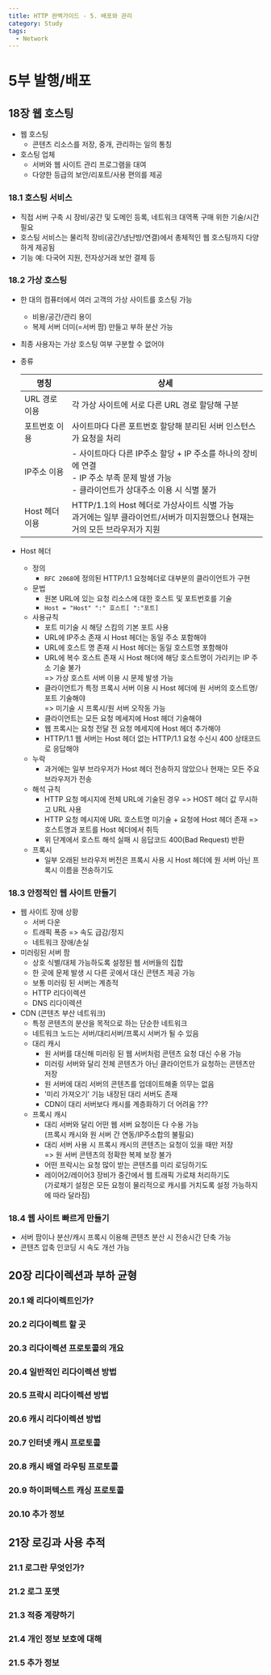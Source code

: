 ```yaml
---
title: HTTP 완벽가이드 - 5. 배포와 관리
category: Study
tags:
  - Network
---
```

# 5부 발행/배포

## 18장 웹 호스팅
+ 웹 호스팅
  - 콘텐츠 리소스를 저장, 중개, 관리하는 일의 통칭
+ 호스팅 업체
  - 서버와 웹 사이트 관리 프로그램을 대여
  - 다양한 등급의 보안/리포트/사용 편의를 제공

### 18.1 호스팅 서비스
+ 직접 서버 구축 시 장비/공간 및 도메인 등록, 네트워크 대역폭 구매 위한 기술/시간 필요
+ 호스팅 서비스는 물리적 장비(공간/냉난방/연결)에서 총체적인 웹 호스팅까지 다양하게 제공됨
+ 기능 예: 다국어 지원, 전자상거래 보안 결제 등

### 18.2 가상 호스팅
+ 한 대의 컴퓨터에서 여러 고객의 가상 사이트를 호스팅 가능
  - 비용/공간/관리 용이
  - 복제 서버 더미(=서버 팜) 만들고 부하 분산 가능 
+ 최종 사용자는 가상 호스팅 여부 구분할 수 없어야 
+ 종류

  |명칭|상세|
  |---|---|
  |URL 경로 이용|각 가상 사이트에 서로 다른 URL 경로 할당해 구분|
  |포트번호 이용|사이트마다 다른 포트번호 할당해 분리된 서버 인스턴스가 요청을 처리|
  |IP주소 이용|- 사이트마다 다른 IP주소 할당 + IP 주소를 하나의 장비에 연결 <br> - IP 주소 부족 문제 발생 가능 <br> - 클라이언트가 상대주소 이용 시 식별 불가|
  |Host 헤더 이용|HTTP/1.1의 Host 헤더로 가상사이트 식별 가능 <br> 과거에는 일부 클라이언트/서버가 미지원했으나 현재는 거의 모든 브라우저가 지원|

+ Host 헤더
  - 정의
    * `RFC 2068`에 정의된 HTTP/1.1 요청헤더로 대부분의 클라이언트가 구현 
  - 문법
    * 원본 URL에 있는 요청 리소스에 대한 호스트 및 포트번호를 기술
    * `Host = "Host" ":" 호스트[ ":"포트]`
  - 사용규칙
    * 포트 미기술 시 해당 스킴의 기본 포트 사용
    * URL에 IP주소 존재 시 Host 헤더는 동일 주소 포함해야
    * URL에 호스트 명 존재 시 Host 헤더는 동일 호스트명 포함해야
    * URL에 복수 호스트 존재 시 Host 해더에 해당 호스트명이 가리키는 IP 주소 기술 불가  
      => 가상 호스트 서버 이용 시 문제 발생 가능
    * 클라이언트가 특정 프록시 서버 이용 시 Host 헤더에 원 서버의 호스트명/포트 기술해야    
      => 미기술 시 프록시/원 서버 오작동 가능
    * 클라이언트는 모든 요청 메세지에 Host 헤더 기술해야
    * 웹 프록시는 요청 전달 전 요청 메세지에 Host 헤더 추가해야
    * HTTP/1.1 웹 서버는 Host 헤더 없는 HTTP/1.1 요청 수신시 400 상태코드로 응답해야    
  - 누락
    * 과거에는 일부 브라우저가 Host 헤더 전송하지 않았으나 현재는 모든 주요 브라우저가 전송
  - 해석 규칙
    * HTTP 요청 메시지에 전체 URL에 기술된 경우 => HOST 헤더 값 무시하고 URL 사용
    * HTTP 요청 메시지에 URL 호스트명 미기술 + 요청에 Host 헤더 존재 => 호스트명과 포트를 Host 헤더에서 취득
    * 위 단계에서 호스트 해석 실패 시 응답코드 400(Bad Request) 반환 
  - 프록시 
    * 일부 오래된 브라우저 버전은 프록시 사용 시 Host 헤더에 원 서버 아닌 프록시 이름을 전송하기도

### 18.3 안정적인 웹 사이트 만들기
+ 웹 사이트 장애 상황
  - 서버 다운
  - 트래픽 폭증 => 속도 급감/정지
  - 네트워크 장애/손실
+ 미러링된 서버 팜
  - 상호 식별/대체 가능하도록 설정된 웹 서버들의 집합
  - 한 곳에 문제 발생 시 다른 곳에서 대신 콘텐츠 제공 가능
  - 보통 미러링 된 서버는 계층적 
  - HTTP 리다이렉션
  - DNS 리다이렉션
+ CDN (콘텐츠 부산 네트워크)
  - 특정 콘텐츠의 분산을 목적으로 하는 단순한 네트워크
  - 네트워크 노드는 서버/대리서버/프록시 서버가 될 수 있음
  - 대리 캐시
    * 원 서버를 대신해 미러링 된 웹 서버처럼 콘텐츠 요청 대신 수용 가능
    * 미러링 서버와 달리 전체 콘텐츠가 아닌 클라이언트가 요청하는 콘텐츠만 저장
    * 원 서버에 대리 서버의 콘텐츠를 업데이트해줄 의무는 없음
    * '미리 가져오기' 기능 내장된 대리 서버도 존재
    * CDN이 대리 서버보다 캐시를 계층화하기 더 어려움 ???
  - 프록시 캐시 
    * 대리 서버와 달리 어떤 웹 서버 요청이든 다 수용 가능  
      (프록시 캐시와 원 서버 간 연동/IP주소합의 불필요)
    * 대리 서버 사용 시 프록시 캐시의 콘텐츠는 요청이 있을 때만 저장  
      => 원 서버 콘텐츠의 정확한 복제 보장 불가
    * 어떤 프락시는 요청 많이 받는 콘텐츠를 미리 로딩하기도
    * 레이어2/레이어3 장비가 중간에서 웹 트래픽 가로채 처리하기도   
      (가로채기 설정은 모든 요청이 물리적으로 캐시를 거치도록 설정 가능하지에 따라 달라짐)

### 18.4 웹 사이트 빠르게 만들기
+ 서버 팜이나 분산/캐시 프록시 이용해 콘텐츠 분산 시 전송시간 단축 가능 
+ 콘텐츠 압축 인코딩 시 속도 개선 가능


## 20장 리다이렉션과 부하 균형
### 20.1 왜 리다이렉트인가?
### 20.2 리다이렉트 할 곳
### 20.3 리다이렉션 프로토콜의 개요
### 20.4 일반적인 리다이렉션 방법
### 20.5 프락시 리다이렉션 방법
### 20.6 캐시 리다이렉션 방법
### 20.7 인터넷 캐시 프로토콜
### 20.8 캐시 배열 라우팅 프로토콜
### 20.9 하이퍼텍스트 캐싱 프로토콜
### 20.10 추가 정보


## 21장 로깅과 사용 추적
### 21.1 로그란 무엇인가?
### 21.2 로그 포맷
### 21.3 적중 계량하기
### 21.4 개인 정보 보호에 대해
### 21.5 추가 정보

